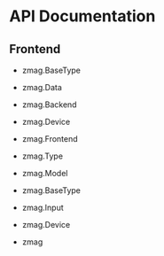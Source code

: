 # API Documentation

## Frontend

- zmag.BaseType
- zmag.Data

- zmag.Backend
- zmag.Device
- zmag.Frontend

- zmag.Type
- zmag.Model
- zmag.BaseType
- zmag.Input

- zmag.Device

- zmag
